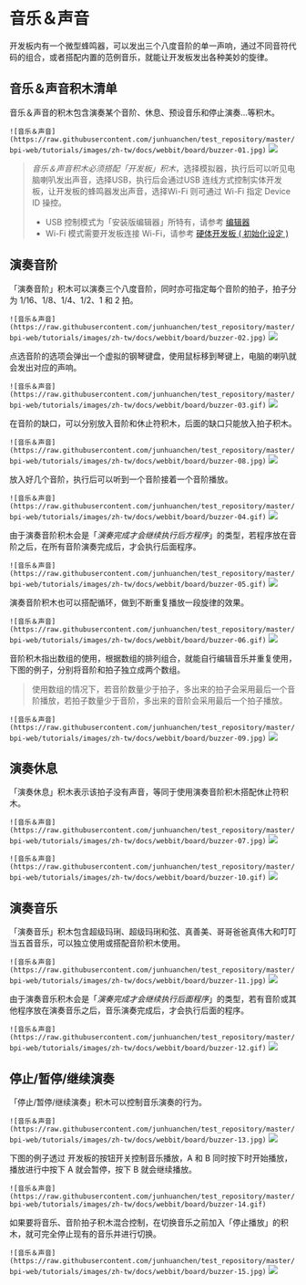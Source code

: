 # 音乐＆声音

开发板内有一个微型蜂鸣器，可以发出三个八度音阶的单一声响，通过不同音符代码的组合，或者搭配内置的范例音乐，就能让开发板发出各种美妙的旋律。

## 音乐＆声音积木清单

音乐＆声音的积木包含演奏某个音阶、休息、预设音乐和停止演奏...等积木。

```![音乐＆声音](https://raw.githubusercontent.com/junhuanchen/test_repository/master/bpi-web/tutorials/images/zh-tw/docs/webbit/board/buzzer-01.jpg)```
![](https://codimd.s3.shivering-isles.com/demo/uploads/upload_d81f8c3e1d6daeb5fc4f33be0b754585.png)


> *音乐＆声音积木必须搭配「开发板」积木*，选择模拟器，执行后可以听见电脑喇叭发出声音，选择USB，执行后会通过USB 连线方式控制实体开发板，让开发板的蜂鸣器发出声音，选择Wi-Fi 则可通过 Wi-Fi 指定 Device ID 操控。
> - USB 控制模式为「安装版编辑器」所特有，请参考 [编辑器](../index.html#software)
> - Wi-Fi 模式需要开发板连接 Wi-Fi，请参考 [硬体开发板 ( 初始化设定 )](../info/setup.html)

## 演奏音阶

「演奏音阶」积木可以演奏三个八度音阶，同时亦可指定每个音阶的拍子，拍子分为 1/16、1/8、1/4、1/2、1 和 2 拍。

```![音乐＆声音](https://raw.githubusercontent.com/junhuanchen/test_repository/master/bpi-web/tutorials/images/zh-tw/docs/webbit/board/buzzer-02.jpg)```
![](https://codimd.s3.shivering-isles.com/demo/uploads/upload_c9fa8b5fa500b5fb755c1633c03bce49.jpg)


点选音阶的选项会弹出一个虚拟的钢琴键盘，使用鼠标移到琴键上，电脑的喇叭就会发出对应的声响。

```![音乐＆声音](https://raw.githubusercontent.com/junhuanchen/test_repository/master/bpi-web/tutorials/images/zh-tw/docs/webbit/board/buzzer-03.gif)```
![](https://codimd.s3.shivering-isles.com/demo/uploads/upload_46fe754af544df24c66e0910e7f2f19c.gif)

在音阶的缺口，可以分别放入音阶和休止符积木，后面的缺口只能放入拍子积木。

```![音乐＆声音](https://raw.githubusercontent.com/junhuanchen/test_repository/master/bpi-web/tutorials/images/zh-tw/docs/webbit/board/buzzer-08.jpg)```
![](https://codimd.s3.shivering-isles.com/demo/uploads/upload_027f5c26da138c9ce4971dd4532c8178.png)


放入好几个音阶，执行后可以听到一个音阶接着一个音阶播放。

```![音乐＆声音](https://raw.githubusercontent.com/junhuanchen/test_repository/master/bpi-web/tutorials/images/zh-tw/docs/webbit/board/buzzer-04.gif)```
![](https://codimd.s3.shivering-isles.com/demo/uploads/upload_2e3c85ed2d24bf38109c154dd60bd828.gif)


由于演奏音阶积木会是「*演奏完成才会继续执行后方程序*」的类型，若程序放在音阶之后，在所有音阶演奏完成后，才会执行后面程序。

```![音乐＆声音](https://raw.githubusercontent.com/junhuanchen/test_repository/master/bpi-web/tutorials/images/zh-tw/docs/webbit/board/buzzer-05.gif)```
![](https://codimd.s3.shivering-isles.com/demo/uploads/upload_92adfef7e8a7b2e550d142129807d807.gif)


演奏音阶积木也可以搭配循环，做到不断重复播放一段旋律的效果。

```![音乐＆声音](https://raw.githubusercontent.com/junhuanchen/test_repository/master/bpi-web/tutorials/images/zh-tw/docs/webbit/board/buzzer-06.gif)```
![](https://codimd.s3.shivering-isles.com/demo/uploads/upload_5f262a6ff6b57814d1c4f418f1425e17.gif)


音阶积木指出数组的使用，根据数组的排列组合，就能自行编辑音乐并重复使用，下图的例子，分别将音阶和拍子独立成两个数组。

> 使用数组的情况下，若音阶数量少于拍子，多出来的拍子会采用最后一个音阶播放，若拍子数量少于音阶，多出来的音阶会采用最后一个拍子播放。

```![音乐＆声音](https://raw.githubusercontent.com/junhuanchen/test_repository/master/bpi-web/tutorials/images/zh-tw/docs/webbit/board/buzzer-09.jpg)```
![](https://codimd.s3.shivering-isles.com/demo/uploads/upload_55969f257d9c76d8d2a7c66414e0c373.png)



## 演奏休息

「演奏休息」积木表示该拍子没有声音，等同于使用演奏音阶积木搭配休止符积木。

```![音乐＆声音](https://raw.githubusercontent.com/junhuanchen/test_repository/master/bpi-web/tutorials/images/zh-tw/docs/webbit/board/buzzer-07.jpg)```
![](https://codimd.s3.shivering-isles.com/demo/uploads/upload_553dd18457d0c23e596671b25ece4fc2.png)


```![音乐＆声音](https://raw.githubusercontent.com/junhuanchen/test_repository/master/bpi-web/tutorials/images/zh-tw/docs/webbit/board/buzzer-10.gif)```
![](https://codimd.s3.shivering-isles.com/demo/uploads/upload_599ca13a4d02c7810f3c1b90a53530c2.gif)


## 演奏音乐

「演奏音乐」积木包含超级玛琍、超级玛琍和弦、真善美、哥哥爸爸真伟大和叮叮当五首音乐，可以独立使用或搭配音阶积木使用。

```![音乐＆声音](https://raw.githubusercontent.com/junhuanchen/test_repository/master/bpi-web/tutorials/images/zh-tw/docs/webbit/board/buzzer-11.jpg)```
![](https://codimd.s3.shivering-isles.com/demo/uploads/upload_1a9af3f10689c6827d63128096f46e0d.png)


由于演奏音乐积木会是「*演奏完成才会继续执行后面程序*」的类型，若有音阶或其他程序放在演奏音乐之后，音乐演奏完成后，才会执行后面的程序。

```![音乐＆声音](https://raw.githubusercontent.com/junhuanchen/test_repository/master/bpi-web/tutorials/images/zh-tw/docs/webbit/board/buzzer-12.gif)```
![](https://codimd.s3.shivering-isles.com/demo/uploads/upload_03b4c735d2fcf7d21b04c430c96f3766.gif)



## 停止/暂停/继续演奏

「停止/暂停/继续演奏」积木可以控制音乐演奏的行为。

```![音乐＆声音](https://raw.githubusercontent.com/junhuanchen/test_repository/master/bpi-web/tutorials/images/zh-tw/docs/webbit/board/buzzer-13.jpg)```
![](https://codimd.s3.shivering-isles.com/demo/uploads/upload_1ab3917e21aed65cd39b6e0dfab6d380.png)

下图的例子透过 开发板的按钮开关控制音乐播放，A 和 B 同时按下时开始播放，播放进行中按下 A 就会暂停，按下 B 就会继续播放。

```![音乐＆声音](https://raw.githubusercontent.com/junhuanchen/test_repository/master/bpi-web/tutorials/images/zh-tw/docs/webbit/board/buzzer-14.gif)```




如果要将音乐、音阶拍子积木混合控制，在切换音乐之前加入「停止播放」的积木，就可完全停止现有的音乐并进行切换。

```![音乐＆声音](https://raw.githubusercontent.com/junhuanchen/test_repository/master/bpi-web/tutorials/images/zh-tw/docs/webbit/board/buzzer-15.jpg)```
![](https://codimd.s3.shivering-isles.com/demo/uploads/upload_ebad84f9b0d0904fe82e662ec2d62282.png)
